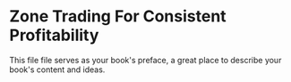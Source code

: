 # Zone Trading For Consistent Profitability

This file file serves as your book's preface, a great place to describe your book's content and ideas.
